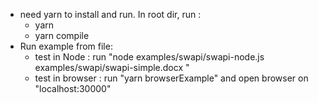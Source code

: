 - need yarn to install and run. In root dir, run :
    - yarn
    - yarn compile
- Run example from file:
	- test in Node : run "node examples/swapi/swapi-node.js examples/swapi/swapi-simple.docx <output file path>"
    - test in browser : run "yarn browserExample" and open browser on "localhost:30000"
